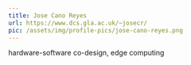 ```yaml
---
title: Jose Cano Reyes
url: https://www.dcs.gla.ac.uk/~josecr/
pic: /assets/img/profile-pics/jose-cano-reyes.png
---
```

hardware-software co-design, edge computing

